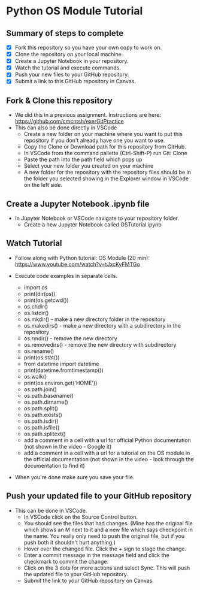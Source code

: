 # Python OS Module Tutorial

## Summary of steps to complete

- [x] Fork this repository so you have your own copy to work on.
- [x] Clone the repository on your local machine. 
- [x] Create a Jupyter Notebook in your repository.
- [x] Watch the tutorial and execute commands.
- [x] Push your new files to your GitHub repository.
- [x] Submit a link to this GitHub repository in Canvas.

## Fork & Clone this repository

* We did this in a previous assignment. Instructions are here: https://github.com/cmcntsh/exerGitPractice
* This can also be done directly in VSCode
  * Create a new folder on your machine where you want to put this repository if you don't already have one you want to use.
  * Copy the Clone or Download path for this repository from GitHub.
  * In VSCode from the command pallette (Ctrl-Shift-P) run Git: Clone
  * Paste the path into the path field which pops up
  * Select your new folder you created on your machine
  * A new folder for the repository with the repository files should be in the folder you selected showing in the Explorer window in VSCode on the left side.

## Create a Jupyter Notebook .ipynb file

* In Jupyter Notebook or VSCode navigate to your repository folder.
  * Create a new Jupyter Notebook called OSTutorial.ipynb

## Watch Tutorial

* Follow along with Python tutorial: OS Module (20 min): https://www.youtube.com/watch?v=tJxcKyFMTGo
* Execute code examples in separate cells.
  * import os
  * print(dir(os))
  * print(os.getcwd())
  * os.chdir()
  * os.listdir()
  * os.mkdir() - make a new directory folder in the repository
  * os.makedirs() - make a new directory with a subdirectory in the repository
  * os.rmdir() - remove the new directory
  * os.removedirs() - remove the new directory with subdirectory
  * os.rename()
  * print(os.stat())
  * from datetime import datetime
  * print(datetime.fromtimestamp())
  * os.walk()
  * print(os.environ.get('HOME'))
  * os.path.join()
  * os.path.basename()
  * os.path.dirname()
  * os.path.split()
  * os.path.exists()
  * os.path.isdir()
  * os.path.isfile()
  * os.path.splitext()
  * add a comment in a cell with a url for official Python documentation (not shown in the video - Google it)
  * add a comment in a cell with a url for a tutorial on the OS module in the official documentation (not shown in the video - look through the documentation to find it)
  
* When you're done make sure you save your file.

## Push your updated file to your GitHub repository

* This can be done in VSCode.
  * In VSCode click on the Source Control button.
  * You should see the files that had changes. (Mine has the original file which shows an M next to it and a new file which says checkpoint in the name. You really only need to push the original file, but if you push both it shouldn't hurt anything.)
  * Hover over the changed file. Click the + sign to stage the change.
  * Enter a commit message in the message field and click the checkmark to commit the change.
  * Click on the 3 dots for more actions and select Sync. This will push the updated file to your GitHub repository.
  * Submit the link to your GitHub repository on Canvas.
